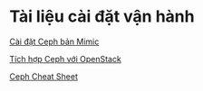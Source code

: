 # Tài liệu cài đặt vận hành 

[Cài đặt Ceph bản Mimic](docs/setup/ceph-mimic.md)

[Tích hợp Ceph với OpenStack](docs/setup/ceph-vs-openstack.md)

[Ceph Cheat Sheet](docs/other/ceph-cheat-sheet.md)
